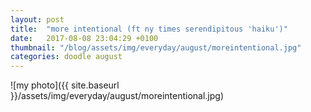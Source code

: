 ```yaml
---
layout: post
title:  "more intentional (ft ny times serendipitous 'haiku')"
date:   2017-08-08 23:04:29 +0100
thumbnail: "/blog/assets/img/everyday/august/moreintentional.jpg"
categories: doodle august
---
```


![my photo]({{ site.baseurl }}/assets/img/everyday/august/moreintentional.jpg)